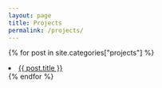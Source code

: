 ```yaml
---
layout: page
title: Projects
permalink: /projects/
---
```


{% for post in site.categories["projects"] %}
    <li><a href="{{ post.url }}">{{ post.title }}</a></li>
{% endfor %}